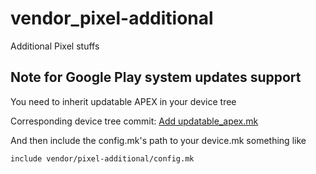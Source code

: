# vendor_pixel-additional
Additional Pixel stuffs

## Note for Google Play system updates support
You need to inherit updatable APEX in your device tree

Corresponding device tree commit: [Add updatable_apex.mk](https://github.com/CarbonROM/android_device_google_cuttlefish/commit/d8193f25b3041b9f19f3d2f9a4710f44717d3b68)

And then include the config.mk's path to your device.mk something like

```include vendor/pixel-additional/config.mk```
